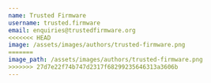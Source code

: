 ```yaml
---
name: Trusted Firmware
username: trusted.firmware
email: enquiries@trustedfirmware.org
<<<<<<< HEAD
image: /assets/images/authors/trusted-firmware.png
=======
image_path: /assets/images/authors/trusted-firmware.png
>>>>>>> 27d7e22f74b747d2317f68299235646313a3606b
---
```

